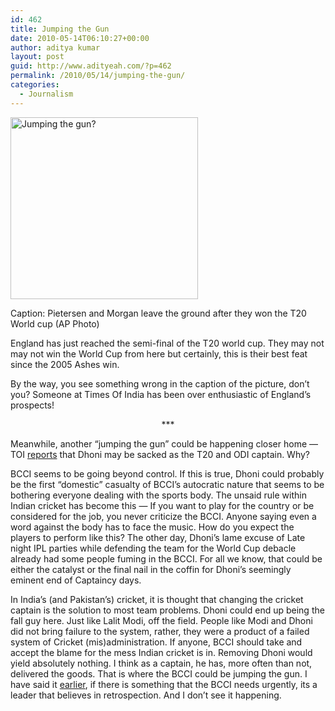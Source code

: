 ```yaml
---
id: 462
title: Jumping the Gun
date: 2010-05-14T06:10:27+00:00
author: aditya kumar
layout: post
guid: http://www.adityeah.com/?p=462
permalink: /2010/05/14/jumping-the-gun/
categories:
  - Journalism
---
```

<img src="http://adityeah.com/wp/wp-content/uploads/2010/05/toi_photo-300x291.jpg" alt="Jumping the gun?" title="Jumping the gun?" width="300" height="291" class="aligncenter size-medium wp-image-461" srcset="http://adityeah.com/wp/wp-content/uploads/2010/05/toi_photo-300x291.jpg 300w, http://adityeah.com/wp/wp-content/uploads/2010/05/toi_photo.jpg 646w" sizes="(max-width: 300px) 100vw, 300px" />

Caption: Pietersen and Morgan leave the ground after they won the T20 World cup (AP Photo)

England has just reached the semi-final of the T20 world cup. They may not may not win the World Cup from here but certainly, this is their best feat since the 2005 Ashes win. 

By the way, you see something wrong in the caption of the picture, don&#8217;t you? Someone at Times Of India has been over enthusiastic of England&#8217;s prospects! 

<div align="Center">
  ***
</div>

Meanwhile, another &#8220;jumping the gun&#8221; could be happening closer home &#8212; TOI [reports](http://t20wc.timesofindia.indiatimes.com/articleshow/5928250.cms) that Dhoni may be sacked as the T20 and ODI captain. Why?

BCCI seems to be going beyond control. If this is true, Dhoni could probably be the first &#8220;domestic&#8221; casualty of BCCI&#8217;s autocratic nature that seems to be bothering everyone dealing with the sports body. The unsaid rule within Indian cricket has become this &#8212; If you want to play for the country or be considered for the job, you never criticize the BCCI. Anyone saying even a word against the body has to face the music. How do you expect the players to perform like this? The other day, Dhoni&#8217;s lame excuse of Late night IPL parties while defending the team for the World Cup debacle already had some people fuming in the BCCI. For all we know, that could be either the catalyst or the final nail in the coffin for Dhoni&#8217;s seemingly eminent end of Captaincy days. 

In India&#8217;s (and Pakistan&#8217;s) cricket, it is thought that changing the cricket captain is the solution to most team problems. Dhoni could end up being the fall guy here. Just like Lalit Modi, off the field. People like Modi and Dhoni did not bring failure to the system, rather, they were a product of a failed system of Cricket (mis)administration. If anyone, BCCI should take and accept the blame for the mess Indian cricket is in. Removing Dhoni would yield absolutely nothing. I think as a captain, he has, more often than not, delivered the goods. That is where the BCCI could be jumping the gun. I have said it [earlier](http://www.adityeah.com/2010/04/18/madness/), if there is something that the BCCI needs urgently, its a leader that believes in retrospection. And I don&#8217;t see it happening.